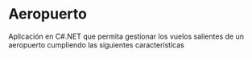 # Aeropuerto
Aplicación en C#.NET que permita gestionar los vuelos salientes de un aeropuerto cumpliendo las siguientes características
